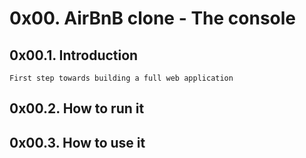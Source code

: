 # 0x00. AirBnB clone - The console

## 0x00.1. Introduction 

	First step towards building a full web application 

## 0x00.2. How to run it
 
## 0x00.3. How to use it

